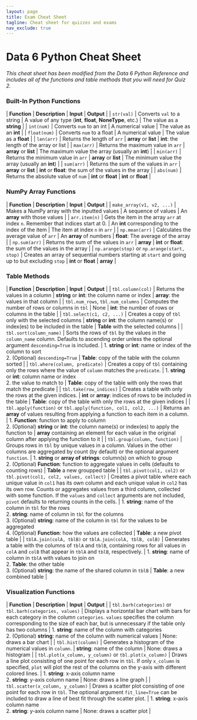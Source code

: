 ```yaml
---
layout: page
title: Exam Cheat Sheet
tagline: Cheat sheet for quizzes and exams
nav_exclude: true
---
```


# Data 6 Python Cheat Sheet
_This cheat sheet has been modified from the Data 6 Python Reference and includes all of the functions and table methods that you will need for Quiz 2._

### Built-In Python Functions

| **Function** | **Description** | **Input** | **Output** |
| `str(val)` | Converts `val` to a string | A value of any type (**int**, **float**, **NoneType**, etc.) | The value as a **string** |
| `int(num)` | Converts `num` to an int | A numerical value | The value as an **int** |
| `float(num)` | Converts `num` to a float | A numerical value | The value as a **float** |
| `len(arr)` | Returns the length of `arr` | **array** or **list** | **int**: the length of the array or list |
| `max(arr)` | Returns the maximum value in `arr` | **array** or **list** | The maximum value the array (usually an **int**) |
| `min(arr)` | Returns the minimum value in `arr` | **array** or **list** | The minimum value the array (usually an **int**) |
| `sum(arr)` | Returns the sum of the values in `arr` | **array** or **list** | **int** or **float**: the sum of the values in the array |
| `abs(num)` | Returns the absolute value of `num` | **int** or **float** | **int** or **float** |

### NumPy Array Functions

| **Function** | **Description** | **Input** | **Output** |
| `make_array(v1, v2, ...)` | Makes a NumPy array with the inputted values | A sequence of values | An **array** with those values |
| `arr.item(n)` | Gets the item in the array `arr` at index `n`. Remember that indices start at 0. | An **int** corresponding to the index of the item | The item at index `n` in `arr` |
| `np.mean(arr)` | Calculates the average value of `arr` | An **array** of numbers | **float**: The average of the array |
| `np.sum(arr)` | Returns the sum of the values in `arr` | **array** | **int** or **float**: the sum of the values in the array |
| `np.arange(stop)` or `np.arange(start, stop)` | Creates an array of sequential numbers starting at `start` and going up to but excluding `stop` | **int** or **float** | **array** |

### Table Methods

| **Function** | **Description** | **Input** | **Output** |
| `tbl.column(col)` | Returns the values in a column  | **string** or **int**: the column name or index | **array**: the values in that column |
| `tbl.num_rows`, `tbl.num_columns` | Computes the number of rows or columns in `tbl` | None | **int**: the number of rows or columns in the table |
| `tbl.select(c1, c2, ...)` | Creates a copy of `tbl` only with the selected columns | **string** or **int**: the column name(s) or index(es) to be included in the table | **Table** with the selected columns |
| `tbl.sort(column_name)` | Sorts the rows of `tbl` by the values in the `column_name` column. Defaults to ascending order unless the optional argument `descending=True` is included. | 1. **string** or **int**: name or index of the column to sort <br> 2. (Optional) `descending=True` | **Table**: copy of the table with the column sorted |
| `tbl.where(column, predicate)` | Creates a copy of `tbl` containing only the rows where the value of `column` matches the `predicate`. | 1. **string** or **int**: column name or index <br> 2. the value to match to | **Table**: copy of the  table with only the rows that match the predicate |
| `tbl.take(row_indices)` | Creates a table with only the rows at the given indices. | **int** or **array**: indices of rows to be included in the table | **Table**: copy of the table with only the rows at the given indices |
| `tbl.apply(function)` or `tbl.apply(function, col1, col2, ...)` | Returns an **array** of values resulting from applying a function to each item in a column. | 1. **Function**: function to apply to column <br> 2. (Optional) **string** or **int**: the column name(s) or index(es) to apply the function to | **array** containing an element for each value in the original column after applying the function to it |
| `tbl.group(column, function)` | Groups rows in `tbl` by unique values in a column. Values in the other columns are aggregated by count (by default) or the optional argument `function`. | 1. **string** or **array of strings**: column(s) on which to group <br> 2. (Optional) **Function**: function to aggregate values in cells (defaults to counting rows) | **Table** a new groupped table |
| `tbl.pivot(col1, col2)` or `tbl.pivot(col1, col2, values, collect)` | Creates a pivot table where each unique value in `col1` has its own column and each unique value in `col2` has its own row. Counts or aggregates values from a third column, collected with some function. If the `values` and `collect` arguments are not included, `pivot` defaults to returning counts in the cells. | 1. **string**: name of the column in `tbl` for the rows <br> 2. **string**: name of column in `tbl` for the columns <br> 3. (Optional) **string**: name of the column in `tbl` for the values to be aggregated <br> 4. (Optional) **Function**: how the values are collected | **Table**: a new pivot table |
| `tblA.join(colA, tblB)` or `tblA.join(colA, tblB, colB)` | Generates a table with the columns of `tblA` and `tblB`, containing rows for all values in `colA` and `colB` that appear in `tblA` and `tblB`, respectively. | 1. **string**: name of column in `tblA` with values to join on <br> 2. **Table**: the other table <br> 3. (Optional) **string**: the name of the shared column in `tblB` | **Table**: a new combined table |

### Visualization Functions

| **Function** | **Description** | **Input** | **Output** |
| `tbl.barh(categories)` or `tbl.barh(categories, values)` | Displays a horizontal bar chart with bars for each category in the column `categories`. `values` specifies the column corresponding to the size of each bar, but is unnecessary if the table only has two columns | 1. **string**: name of the column with categories <br> 2. (Optional) **string**: name of the column with numerical values | None: draws a bar chart |
| `tbl.hist(column)` | Generates a histogram of the numerical values in `column`. | **string**: name of the column | None: draws a histogram |
| `tbl.plot(x_column, y_column)` or `tbl.plot(x_column)` | Draws a line plot consisting of one point for each row in `tbl`. If only `x_column` is specified, `plot` will plot the rest of the columns on the y-axis with different colored lines. | 1. **string**: x-axis column name <br> 2. **string**: y-axis column name | None: draws a line graph |
| `tbl.scatter(x_column, y_column)` | Draws a scatter plot consisting of one point for each row in `tbl`. The optional argument `fit_line=True` can be included to draw a line of best fit through the scatter plot. | 1. **string**: x-axis column name <br> 2. **string**: y-axis column name | None: draws a scatter plot |
